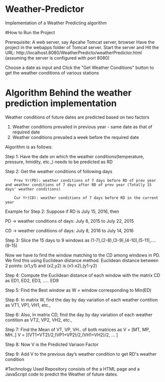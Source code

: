 # Weather-Predictor
Implementation of a Weather Predicting algorithm

#How to Run the Project

Prerequisite: A web server, say Apcahe Tomcat server, browser
Have the project in the webapps folder of Tomcat server.
Start the server
and Hit the URL: http://localhost:8080/WeatherPredicto/weatherPredictor.html
(assuming the server is configured with port 8080)

Choose a date as input and Click the "Get Weather Conditions" button to get the weather conditions of various stations


# Algorithm Behind the weather prediction implementation

Weather conditions of future dates are predicted based on two factors
1. Weather conditions prevailed in previous year - same date as that of required date
2. Weather conditions prevailed a week before the required date

Algorithm is as follows:

Step 1: Have the date on which the weather conditions(temperature, pressure, hmidity, etc.,) needs to be predicted as RD

Step 2: Get the weather conditions of following days

		Prev Yr(PD): weather conditions of 7 days before RD of prev year and weather conditions of 7 days after RD of prev year (Totally 15 days' weather conditions)
		
		Cur Yr(CD): weather conditions of 7 days before RD in the current year
		
  Example for Step 2:
  Suppose if RD is July 15, 2016, then 
  
  PD -> weather conditions of days: July 8, 2015 to July 22, 2015
  
  CD -> weather conditions of days: July 8, 2016 to July 14, 2016
  
Step 3: Slice the 15 days to 9 windows as (1-7),(2-8),(3-9),(4-10),(5-11),....(9-15)

Now we have to find the window matching to the CD among windows in PD. We find this using Euclidean distance method.
Euclidean distance between 2 points: (x1,y1) and (x2,y2) is (x1-x2),(y1-y2) 

Step 4: Compute the Euclidean distance of each window with the matrix CD as ED1, ED2, ED3, ..... ED9

Step 5: Find the Best window as W = window corresponding to Min(ED)

Step 6: In matrix W, find the day by day variation of each weather contition as VT1, VP1, VH1, etc., 

Step 6: Also, In matrix CD, find the day by day variation of each weather contition as VT2, VP2, VH2, etc., 

Step 7: Find the Mean of VT, VP, VH.. of both matrices as V = [MT, MP, MH..]
  V = [(VT1+VT2)/2,(VP1+VP2)/2,(VH1+VH2)/2, ... ]
  
Step 8: Now V is the Predicted Variaon Factor

Step 9: Add V to the previous day’s weather condition to get RD's weather condition


#Technology Used
Repository consists of the a HTML page and a JavaScript code to predict the Weather of future dates.

